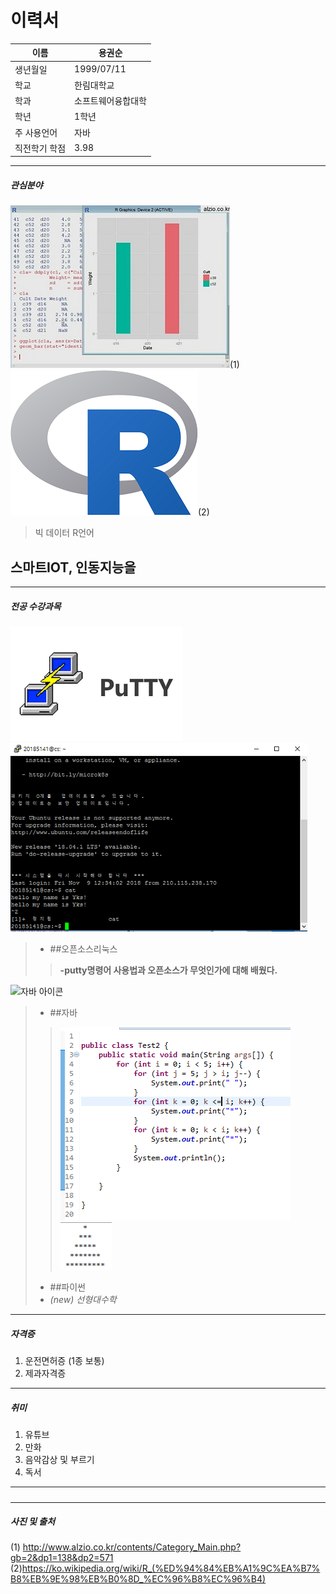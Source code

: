 이력서
========
이름 | **용권순**  
--|--------
생년월일 | 1999/07/11  
학교 | 한림대학교  
학과 | 소프트웨어융합대학 
학년 | 1학년
주 사용언어 | 자바  
직전학기 학점| 3.98
---------------
##### 관심분야
![빅데이터](big_data.jpg)(1) ![R언어](R언어.png)(2)
>빅 데이터
>R언어
## 스마트IOT, 인동지능을 

-------------------------------
##### 전공 수강과목
![putty_icon](putty_icon.png) ![putty](putty.PNG)
>* ##오픈소스리눅스  
>>__-putty명령어 사용법과 오픈소스가 무엇인가에 대해 배웠다.__  

![자바 아이콘](자바아이콘.JPG)

>* ##자바  
>>![자바소스](java.PNG) ![자바 별](java2.PNG)
>* ##파이썬
>* _(new) 선형대수학_
----------------
##### 자격증
1. 운전면허증 (1종 보통)
2. 제과자격증  
----------------------
##### 취미  
1. 유튜브
2. 만화
3. 음악감상 및 부르기
4. 독서
-------------------------
#####

-------------
##### 사진 및 출처
(1) http://www.alzio.co.kr/contents/Category_Main.php?gb=2&dp1=138&dp2=571
(2)https://ko.wikipedia.org/wiki/R_(%ED%94%84%EB%A1%9C%EA%B7%B8%EB%9E%98%EB%B0%8D_%EC%96%B8%EC%96%B4)
